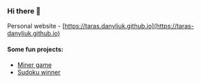 ### Hi there 👋

Personal website - [https://taras.danyliuk.github.io](https://taras-danyliuk.github.io)

#### Some fun projects:
 - [Miner game](https://taras-danyliuk.github.io/miner-game)
 - [Sudoku winner](https://taras-danyliuk.github.io/sudokuWinner/)
 
<!--
**taras-danyliuk/taras-danyliuk** is a ✨ _special_ ✨ repository because its `README.md` (this file) appears on your GitHub profile.

Here are some ideas to get you started:

- 🔭 I’m currently working on ...
- 🌱 I’m currently learning ...
- 👯 I’m looking to collaborate on ...
- 🤔 I’m looking for help with ...
- 💬 Ask me about ...
- 📫 How to reach me: ...
- 😄 Pronouns: ...
- ⚡ Fun fact: ...
-->
